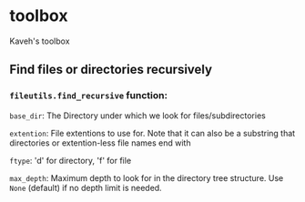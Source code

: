 # toolbox
Kaveh's toolbox

## Find files or directories recursively

### `fileutils.find_recursive` function:

`base_dir`: The Directory under which we look for files/subdirectories

`extention`: File extentions to use for. Note that it can also be a substring that directories or extention-less file names end with

`ftype`: 'd' for directory, 'f' for file

`max_depth`: Maximum depth to look for in the directory tree structure. Use `None` (default) if no depth limit is needed.
